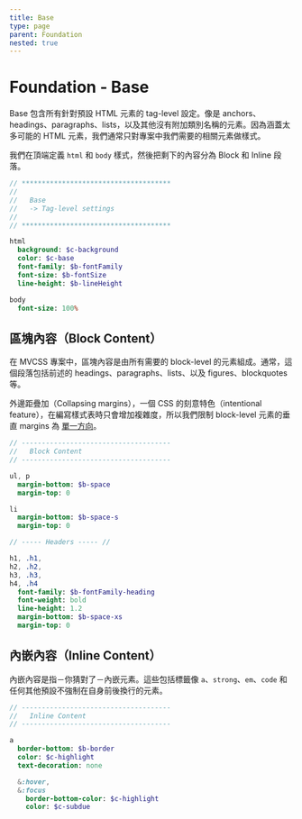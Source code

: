 ```yaml
---
title: Base
type: page
parent: Foundation
nested: true
---
```


Foundation - Base
=================

Base 包含所有針對預設 HTML 元素的 tag-level 設定。像是 anchors、headings、paragraphs、lists，以及其他沒有附加類別名稱的元素。因為涵蓋太多可能的 HTML 元素，我們通常只對專案中我們需要的相關元素做樣式。

我們在頂端定義 `html` 和 `body` 樣式，然後把剩下的內容分為 Block 和 Inline 段落。

```sass
// *************************************
//
//   Base
//   -> Tag-level settings
//
// *************************************

html
  background: $c-background
  color: $c-base
  font-family: $b-fontFamily
  font-size: $b-fontSize
  line-height: $b-lineHeight

body
  font-size: 100%
```

區塊內容（Block Content）
-------------

在 MVCSS 專案中，區塊內容是由所有需要的 block-level 的元素組成。通常，這個段落包括前述的 headings、paragraphs、lists、以及 figures、blockquotes 等。

外邊距疊加（Collapsing margins），一個 CSS 的刻意特色（intentional feature），在編寫樣式表時只會增加複雜度，所以我們限制 block-level 元素的垂直 margins 為 [單一方向][csswizardry-margins]。

```sass
// -------------------------------------
//   Block Content
// -------------------------------------

ul, p
  margin-bottom: $b-space
  margin-top: 0

li
  margin-bottom: $b-space-s
  margin-top: 0

// ----- Headers ----- //

h1, .h1,
h2, .h2,
h3, .h3,
h4, .h4
  font-family: $b-fontFamily-heading
  font-weight: bold
  line-height: 1.2
  margin-bottom: $b-space-xs
  margin-top: 0
```

內嵌內容（Inline Content）
--------------

內嵌內容是指－你猜對了－內嵌元素。這些包括標籤像 `a`、`strong`、`em`、`code` 和任何其他預設不強制在自身前後換行的元素。

```sass
// -------------------------------------
//   Inline Content
// -------------------------------------

a
  border-bottom: $b-border
  color: $c-highlight
  text-decoration: none

  &:hover,
  &:focus
    border-bottom-color: $c-highlight
    color: $c-subdue
```

[csswizardry-margins]: http://csswizardry.com/2012/06/single-direction-margin-declarations/

